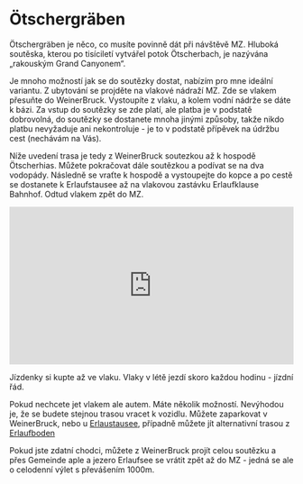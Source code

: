 # Ötschergräben

Ötschergräben je něco, co musíte povinně dát při návštěvě MZ. Hluboká soutěska, kterou po tisíciletí vytvářel potok Ötscherbach, je nazývána „rakouským Grand Canyonem“. 

Je mnoho možností jak se do soutězky dostat, nabízím pro mne ideální variantu. Z ubytování se projděte na vlakové nádraží MZ. Zde se vlakem přesuňte do WeinerBruck. Vystoupíte z vlaku, a kolem vodní nádrže se dáte k bázi. Za vstup do soutězky se zde platí, ale platba je v podstatě dobrovolná, do soutězky se dostanete mnoha jinými způsoby, takže nikdo platbu nevyžaduje ani nekontroluje - je to v podstatě přípěvek na údržbu cest (nechávám na Vás).

Níže uvedení trasa je tedy z  WeinerBruck soutezkou až k hospodě Ötscherhias. Můžete pokračovat dále soutězkou a podívat se na dva vodopády. Následně se vraťte k hospodě a vystoupejte do kopce a po cestě se dostanete k Erlaufstausee až na vlakovou zastávku Erlaufklause Bahnhof. Odtud vlakem zpět do MZ.

<iframe src='https://mapy.com/s/hofulonuzo' width='100%' height='280' frameborder='0'></iframe>

Jízdenky si kupte až ve vlaku. Vlaky v létě jezdí skoro každou hodinu - jízdní řád.

Pokud nechcete jet vlakem ale autem. Máte několik možností. Nevýhodou je, že  se budete stejnou trasou vracet k vozidlu. Můžete zaparkovat v WeinerBruck, nebo u [Erlaustausee](https://mapy.com/s/batolakoga), případně můžete jít alternativní trasou z [Erlaufboden](https://mapy.com/s/kehotesusa)

Pokud jste zdatní chodci, můžete z WeinerBruck projít celou soutězku a přes Gemeinde  aple a jezero Erlaufsee se vrátit zpět až do MZ - jedná se ale o celodenní výlet s převášením 1000m.
